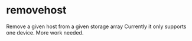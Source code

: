 # removehost
Remove a given host from a given storage array
Currently it only supports one device. More work needed.
